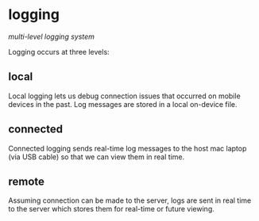 # logging
*multi-level logging system*

Logging occurs at three levels:

## local

Local logging lets us debug connection issues that occurred on mobile devices in the past. Log messages are stored in a local on-device file.

## connected

Connected logging sends real-time log messages to the host mac laptop (via USB cable) so that we can view them in real time.

## remote

Assuming connection can be made to the server, logs are sent in real time to the server which stores them for real-time or future viewing.


